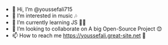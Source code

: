- 👋 Hi, I’m @youssefali715
- 👀 I’m interested in music 🎶
- 🌱 I’m currently learning JS 👨‍💻
- 💞️ I’m looking to collaborate on A big Open-Source Project 😊
- 📫 How to reach me https://youssefali.great-site.net 📮

<!---
youssefali715/youssefali715 is a ✨ special ✨ repository because its `README.md` (this file) appears on your GitHub profile.
You can click the Preview link to take a look at your changes.
--->
